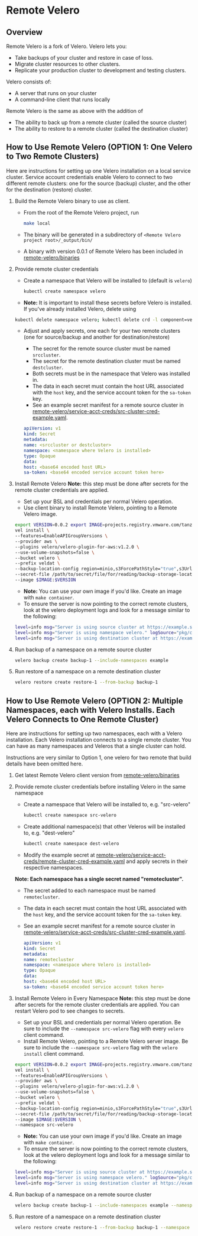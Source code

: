 # Remote Velero

## Overview

Remote Velero is a fork of Velero. Velero lets you:

* Take backups of your cluster and restore in case of loss.
* Migrate cluster resources to other clusters.
* Replicate your production cluster to development and testing clusters.

Velero consists of:

* A server that runs on your cluster
* A command-line client that runs locally

Remote Velero is the same as above with the addition of

* The ability to back up from a remote cluster (called the source cluster)
* The ability to restore to a remote cluster (called the destination cluster)

## How to Use Remote Velero (OPTION 1: One Velero to Two Remote Clusters)

Here are instructions for setting up one Velero installation on a local service cluster.
Service account credentials enable Velero to connect to two different remote clusters:
one for the source (backup) cluster, and the other for the destination (restore) cluster.

1. Build the Remote Velero binary to use as client.

    * From the root of the Remote Velero project, run

      ```bash
      make local
      ```

    * The binary will be generated in a subdirectory of `<Remote Velero project root>/_output/bin/`
    * A binary with version 0.0.1 of Remote Velero has been included in [remote-velero/binaries](remote-velero/binaries)

1. Provide remote cluster credentials

    * Create a namespace that Velero will be installed to (default is `velero`)

      ```bash
      kubectl create namespace velero
      ```

    * **Note:** It is important to install these secrets before Velero is installed. If you've already installed Velero, delete using

    ```bash
    kubectl delete namespace velero; kubectl delete crd -l component=velero
    ````

    * Adjust and apply secrets, one each for your two remote clusters (one for source/backup and another for destination/restore)

        * The secret for the remote source cluster must be named `srccluster`.
        * The secret for the remote destination cluster must be named `destcluster`.
        * Both secrets must be in the namespace that Velero was installed in.
        * The data in each secret must contain the host URL associated with the `host` key, and the service account token for the `sa-token` key.
        * See an example secret manifest for a remote source cluster in [remote-velero/service-acct-creds/src-cluster-cred-example.yaml](remote-velero/service-acct-creds/src-cluster-cred-example.yaml).

        ```yaml
        apiVersion: v1
        kind: Secret
        metadata:
        name: <srccluster or destcluster>
        namespace: <namespace where Velero is installed>
        type: Opaque
        data:
        host: <base64 encoded host URL>
        sa-token: <base64 encoded service account token here>
        ```

1. Install Remote Velero
    **Note:** this step must be done after secrets for the remote cluster credentials are applied.

    * Set up your BSL and credentials per normal Velero operation.
    * Use client binary to install Remote Velero, pointing to a Remote Velero image.

    ```bash
    export VERSION=0.0.2 export IMAGE=projects.registry.vmware.com/tanzu_migrator/remote-velero
    vel install \
    --features=EnableAPIGroupVersions \
    --provider aws \
    --plugins velero/velero-plugin-for-aws:v1.2.0 \
    --use-volume-snapshots=false \
    --bucket velero \
    --prefix veldat \
    --backup-location-config region=minio,s3ForcePathStyle="true",s3Url=http://<address-to-bsl>:9000 \
    --secret-file /path/to/secret/file/for/reading/backup-storage-location \
    --image $IMAGE:$VERSION
    ```

    * **Note:** You can use your own image if you'd like. Create an image with `make container`.
    * To ensure the server is now pointing to the correct remote clusters, look at the velero deployment logs and look for a message similar to the following:

    ```bash
    level=info msg="Server is using source cluster at https://example.servicemesh.biz:6443." 
    level=info msg="Server is using namespace velero." logSource="pkg/cmd/server/server.go:408"
    level=info msg="Server is using destination cluster at https://example.us-east-2.elb.amazonaws.com:443."
    ```

1. Run backup of a namespace on a remote source cluster

    ```bash
    velero backup create backup-1 --include-namespaces example
    ```

1. Run restore of a namespace on a remote destination cluster

    ```bash
    velero restore create restore-1 --from-backup backup-1
    ```

## How to Use Remote Velero (OPTION 2: Multiple Namespaces, each with Velero Installs. Each Velero Connects to One Remote Cluster)

Here are instructions for setting up two namespaces, each with a Velero installation. Each Velero installation connects to a single
remote cluster. You can have as many namespaces and Veleros that a single cluster can hold.

Instructions are very similar to Option 1, one velero for two remote that build details have been omitted here.

1. Get latest Remote Velero client version from [remote-velero/binaries](remote-velero/binaries)

1. Provide remote cluster credentials before installing Velero in the same namespace

    * Create a namespace that Velero will be installed to, e.g. "src-velero"

      ```bash
      kubectl create namespace src-velero
      ```
    * Create additional namespace(s) that other Veleros will be installed to, e.g. "dest-velero"

      ```bash
      kubectl create namespace dest-velero
      ```

    * Modify the example secret at [remote-velero/service-acct-creds/remote-cluster-cred-example.yaml](remote-velero/service-acct-creds/remote-cluster-cred-example.yaml) and apply secrets in their respective namespaces.

    **Note: Each namespace has a single secret named "remotecluster".**

    * The secret added to each namespace must be named `remotecluster`.
    * The data in each secret must contain the host URL associated with the `host` key, and the service account token for the `sa-token` key.
    * See an example secret manifest for a remote source cluster in [remote-velero/service-acct-creds/src-cluster-cred-example.yaml](remote-velero/service-acct-creds/remote-cluster-cred-example.yaml).

        ```yaml
        apiVersion: v1
        kind: Secret
        metadata:
        name: remotecluster
        namespace: <namespace where Velero is installed>
        type: Opaque
        data:
        host: <base64 encoded host URL>
        sa-token: <base64 encoded service account token here>
        ```

1. Install Remote Velero in Every Namespace
    **Note:** this step must be done after secrets for the remote cluster credentials are applied. You can restart Velero pod to see changes to secrets.

    * Set up your BSL and credentials per normal Velero operation. Be sure to include the `--namespace src-velero` flag with every `velero` client command.
    * Install Remote Velero, pointing to a Remote Velero server image. Be sure to include the `--namespace src-velero` flag with the `velero install` client command.

    ```bash
    export VERSION=0.0.2 export IMAGE=projects.registry.vmware.com/tanzu_migrator/remote-velero
    vel install \
    --features=EnableAPIGroupVersions \
    --provider aws \
    --plugins velero/velero-plugin-for-aws:v1.2.0 \
    --use-volume-snapshots=false \
    --bucket velero \
    --prefix veldat \
    --backup-location-config region=minio,s3ForcePathStyle="true",s3Url=http://<address-to-bsl>:9000 \
    --secret-file /path/to/secret/file/for/reading/backup-storage-location \
    --image $IMAGE:$VERSION \
    --namespace src-velero
    ```

    * **Note:** You can use your own image if you'd like. Create an image with `make container`.
    * To ensure the server is now pointing to the correct remote clusters, look at the velero deployment logs and look for a message similar to the following:

    ```bash
    level=info msg="Server is using source cluster at https://example.servicemesh.biz:6443." 
    level=info msg="Server is using namespace velero." logSource="pkg/cmd/server/server.go:408"
    level=info msg="Server is using destination cluster at https://example.us-east-2.elb.amazonaws.com:443."
    ```

1. Run backup of a namespace on a remote source cluster

    ```bash
    velero backup create backup-1 --include-namespaces example --namespace src-velero
    ```

1. Run restore of a namespace on a remote destination cluster

    ```bash
    velero restore create restore-1 --from-backup backup-1 --namespace dest-velero
    ```
